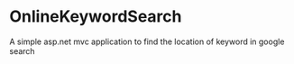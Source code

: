 # OnlineKeywordSearch
A simple asp.net mvc application to find the location of keyword in google search
